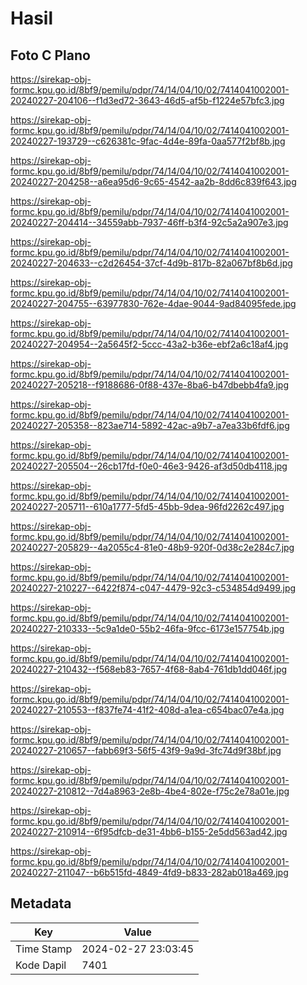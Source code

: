# Hasil

## Foto C Plano

https://sirekap-obj-formc.kpu.go.id/8bf9/pemilu/pdpr/74/14/04/10/02/7414041002001-20240227-204106--f1d3ed72-3643-46d5-af5b-f1224e57bfc3.jpg

https://sirekap-obj-formc.kpu.go.id/8bf9/pemilu/pdpr/74/14/04/10/02/7414041002001-20240227-193729--c626381c-9fac-4d4e-89fa-0aa577f2bf8b.jpg

https://sirekap-obj-formc.kpu.go.id/8bf9/pemilu/pdpr/74/14/04/10/02/7414041002001-20240227-204258--a6ea95d6-9c65-4542-aa2b-8dd6c839f643.jpg

https://sirekap-obj-formc.kpu.go.id/8bf9/pemilu/pdpr/74/14/04/10/02/7414041002001-20240227-204414--34559abb-7937-46ff-b3f4-92c5a2a907e3.jpg

https://sirekap-obj-formc.kpu.go.id/8bf9/pemilu/pdpr/74/14/04/10/02/7414041002001-20240227-204633--c2d26454-37cf-4d9b-817b-82a067bf8b6d.jpg

https://sirekap-obj-formc.kpu.go.id/8bf9/pemilu/pdpr/74/14/04/10/02/7414041002001-20240227-204755--63977830-762e-4dae-9044-9ad84095fede.jpg

https://sirekap-obj-formc.kpu.go.id/8bf9/pemilu/pdpr/74/14/04/10/02/7414041002001-20240227-204954--2a5645f2-5ccc-43a2-b36e-ebf2a6c18af4.jpg

https://sirekap-obj-formc.kpu.go.id/8bf9/pemilu/pdpr/74/14/04/10/02/7414041002001-20240227-205218--f9188686-0f88-437e-8ba6-b47dbebb4fa9.jpg

https://sirekap-obj-formc.kpu.go.id/8bf9/pemilu/pdpr/74/14/04/10/02/7414041002001-20240227-205358--823ae714-5892-42ac-a9b7-a7ea33b6fdf6.jpg

https://sirekap-obj-formc.kpu.go.id/8bf9/pemilu/pdpr/74/14/04/10/02/7414041002001-20240227-205504--26cb17fd-f0e0-46e3-9426-af3d50db4118.jpg

https://sirekap-obj-formc.kpu.go.id/8bf9/pemilu/pdpr/74/14/04/10/02/7414041002001-20240227-205711--610a1777-5fd5-45bb-9dea-96fd2262c497.jpg

https://sirekap-obj-formc.kpu.go.id/8bf9/pemilu/pdpr/74/14/04/10/02/7414041002001-20240227-205829--4a2055c4-81e0-48b9-920f-0d38c2e284c7.jpg

https://sirekap-obj-formc.kpu.go.id/8bf9/pemilu/pdpr/74/14/04/10/02/7414041002001-20240227-210227--6422f874-c047-4479-92c3-c534854d9499.jpg

https://sirekap-obj-formc.kpu.go.id/8bf9/pemilu/pdpr/74/14/04/10/02/7414041002001-20240227-210333--5c9a1de0-55b2-46fa-9fcc-6173e157754b.jpg

https://sirekap-obj-formc.kpu.go.id/8bf9/pemilu/pdpr/74/14/04/10/02/7414041002001-20240227-210432--f568eb83-7657-4f68-8ab4-761db1dd046f.jpg

https://sirekap-obj-formc.kpu.go.id/8bf9/pemilu/pdpr/74/14/04/10/02/7414041002001-20240227-210553--f837fe74-41f2-408d-a1ea-c654bac07e4a.jpg

https://sirekap-obj-formc.kpu.go.id/8bf9/pemilu/pdpr/74/14/04/10/02/7414041002001-20240227-210657--fabb69f3-56f5-43f9-9a9d-3fc74d9f38bf.jpg

https://sirekap-obj-formc.kpu.go.id/8bf9/pemilu/pdpr/74/14/04/10/02/7414041002001-20240227-210812--7d4a8963-2e8b-4be4-802e-f75c2e78a01e.jpg

https://sirekap-obj-formc.kpu.go.id/8bf9/pemilu/pdpr/74/14/04/10/02/7414041002001-20240227-210914--6f95dfcb-de31-4bb6-b155-2e5dd563ad42.jpg

https://sirekap-obj-formc.kpu.go.id/8bf9/pemilu/pdpr/74/14/04/10/02/7414041002001-20240227-211047--b6b515fd-4849-4fd9-b833-282ab018a469.jpg


## Metadata

| Key        | Value               |
| ---------- | ------------------- |
| Time Stamp | 2024-02-27 23:03:45 |
| Kode Dapil | 7401                |



